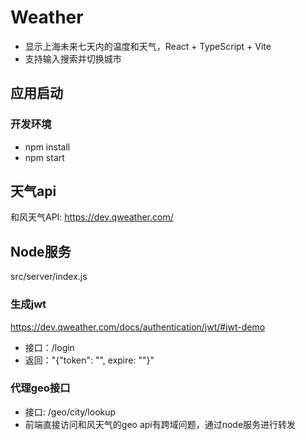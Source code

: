 # Weather

- 显示上海未来七天内的温度和天气，React + TypeScript + Vite
- 支持输入搜索并切换城市

## 应用启动

### 开发环境

- npm install
- npm start

## 天气api

和风天气API: <https://dev.qweather.com/>

## Node服务

src/server/index.js

### 生成jwt

<https://dev.qweather.com/docs/authentication/jwt/#jwt-demo>

- 接口：/login
- 返回："{"token": "", expire: ""}"

### 代理geo接口

- 接口: /geo/city/lookup
- 前端直接访问和风天气的geo api有跨域问题，通过node服务进行转发

